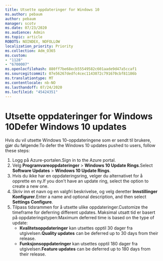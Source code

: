 ```yaml
---
title: Utsette oppdateringer for Windows 10
ms.author: pebaum
author: pebaum
manager: scotv
ms.date: 07/23/2020
ms.audience: Admin
ms.topic: article
ROBOTS: NOINDEX, NOFOLLOW
localization_priority: Priority
ms.collection: Adm_O365
ms.custom:
- "1128"
- "6700007"
ms.openlocfilehash: 880ff7be68ecb55549582c601aade9d47a5ccaf1
ms.sourcegitcommit: 07e56267dedfc4cec1143072c791670cbf81186b
ms.translationtype: MT
ms.contentlocale: nb-NO
ms.lasthandoff: 07/24/2020
ms.locfileid: "45424351"
---
```

# <a name="defer-windows-10-updates"></a><span data-ttu-id="06d1d-102">Utsette oppdateringer for Windows 10</span><span class="sxs-lookup"><span data-stu-id="06d1d-102">Defer Windows 10 updates</span></span>

<span data-ttu-id="06d1d-103">Hvis du vil utsette Windows 10-oppdateringene som er sendt til brukere, gjør du følgende:</span><span class="sxs-lookup"><span data-stu-id="06d1d-103">To defer the Windows 10 updates pushed to users, follow these steps:</span></span>

1. <span data-ttu-id="06d1d-104">Logg på Azure-portalen.</span><span class="sxs-lookup"><span data-stu-id="06d1d-104">Sign in to the Azure portal.</span></span>
2. <span data-ttu-id="06d1d-105">Velg **Programvareoppdateringer**   >   **Windows 10 Update Rings**.</span><span class="sxs-lookup"><span data-stu-id="06d1d-105">Select  **Software Updates**  >  **Windows 10 Update Rings**.</span></span>
3. <span data-ttu-id="06d1d-106">Hvis du ikke har en oppdateringsring, velger du alternativet for å opprette en ny.</span><span class="sxs-lookup"><span data-stu-id="06d1d-106">If you don't have an update ring, select the option to create a new one.</span></span>
4. <span data-ttu-id="06d1d-107">Skriv inn et navn og en valgfri beskrivelse, og velg deretter **Innstillinger Konfigurer**.</span><span class="sxs-lookup"><span data-stu-id="06d1d-107">Enter a name and optional description, and then select  **Settings Configure**.</span></span>
5. <span data-ttu-id="06d1d-108">Tilpass tidsrammen for å utsette ulike oppdateringer.</span><span class="sxs-lookup"><span data-stu-id="06d1d-108">Customize the timeframe for deferring different updates.</span></span> <span data-ttu-id="06d1d-109">Maksimal utsatt tid er basert på oppdateringstypen:</span><span class="sxs-lookup"><span data-stu-id="06d1d-109">Maximum deferred time is based on the type of update:</span></span>
    - <span data-ttu-id="06d1d-110">**Kvalitetsoppdateringer** kan utsettes opptil 30 dager fra utgivelsen.</span><span class="sxs-lookup"><span data-stu-id="06d1d-110">**Quality updates**  can be deferred up to 30 days from their release.</span></span>
    - <span data-ttu-id="06d1d-111">**Funksjonsoppdateringer** kan utsettes opptil 180 dager fra utgivelsen.</span><span class="sxs-lookup"><span data-stu-id="06d1d-111">**Feature updates**  can be deferred up to 180 days from their release.</span></span>
